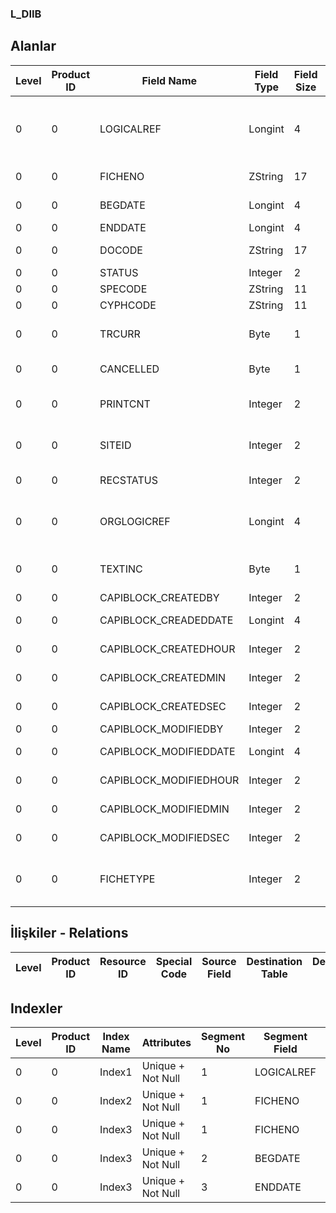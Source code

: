 ### L_DIIB

## Alanlar

**Level**|**Product ID**|**Field Name**|**Field Type**|**Field Size**|**Field Offset**|**Türkçe Açıklama**|**Expression**
-----|-----|-----|-----|-----|-----|-----|-----
0|0|LOGICALREF|Longint|4|0|Dahilde İşleme İzin Belgesi Log. Ref.|Inward Processing License Logical Reference
0|0|FICHENO|ZString|17|4|Fiş numarası|Slip Number
0|0|BEGDATE|Longint|4|21|Başlangıç tarihi|Start Date
0|0|ENDDATE|Longint|4|25|Bitiş Tarihi|End Date
0|0|DOCODE|ZString|17|29|Belge Numarası|Document number
0|0|STATUS|Integer|2|46|Durumu|Status
0|0|SPECODE|ZString|11|48|Özel Kod|Aux. Code
0|0|CYPHCODE|ZString|11|59|Yetki Kodu|Auth. Code
0|0|TRCURR|Byte|1|70|İD Türü|Transaction Currency Type
0|0|CANCELLED|Byte|1|71|Kullanımda Değil|Not In Use
0|0|PRINTCNT|Integer|2|72|Basılmış Toplam Hesap|Total Count of Printed
0|0|SITEID|Integer|2|74|Veri Merkezi|Data Processing Site
0|0|RECSTATUS|Integer|2|76|Kayıt Durumu|Record Status
0|0|ORGLOGICREF|Longint|4|78|Orijinal Kayıt Log. Ref.|Original Record Logical Reference
0|0|TEXTINC|Byte|1|82|Ayrıntılı Açıklama İçerir|Contains Detail Description
0|0|CAPIBLOCK_CREATEDBY|Integer|2|83|Oluşturan|Created By
0|0|CAPIBLOCK_CREADEDDATE|Longint|4|85|Oluşturulma Tarihi|Created Date
0|0|CAPIBLOCK_CREATEDHOUR|Integer|2|89|Oluşturulma Saati|Created Hour
0|0|CAPIBLOCK_CREATEDMIN|Integer|2|91|Oluşturulma Dakikası|Created Minute
0|0|CAPIBLOCK_CREATEDSEC|Integer|2|93|Oluşturulma Saniyesi|Created Second
0|0|CAPIBLOCK_MODIFIEDBY|Integer|2|95|Değiştiren|Modified By
0|0|CAPIBLOCK_MODIFIEDDATE|Longint|4|97|Değiştirilme Tarihi|Modified Date
0|0|CAPIBLOCK_MODIFIEDHOUR|Integer|2|101|Değiştirilme Saati|Modified Hour
0|0|CAPIBLOCK_MODIFIEDMIN|Integer|2|103|Değiştirilme Dakikası|Modified Minute
0|0|CAPIBLOCK_MODIFIEDSEC|Integer|2|105|Değiştirilme Saniyesi|Modified Second
0|0|FICHETYPE|Integer|2|107|Fiş Türü ; 0=DIIB; 1= Geçici Kabul|Fiche Type ;0 = DIIB;1 = Temporary Acceptance01

## İlişkiler - Relations
**Level**|**Product ID**|**Resource ID**|**Special Code**|**Source Field**|**Destination Table**|**Destination Field**|**Relation Type**|**Extra Condition**
-----|-----|-----|-----|-----|-----|-----|-----|-----

## Indexler
**Level**|**Product ID**|**Index Name**|**Attributes**|**Segment No**|**Segment Field**|**Sense**
-----|-----|-----|-----|-----|-----|-----
0|0|Index1|Unique + Not Null|1|LOGICALREF|Ascending
0|0|Index2|Unique + Not Null|1|FICHENO|Ascending
0|0|Index3|Unique + Not Null|1|FICHENO|Ascending
0|0|Index3|Unique + Not Null|2|BEGDATE|Ascending
0|0|Index3|Unique + Not Null|3|ENDDATE|Ascending
